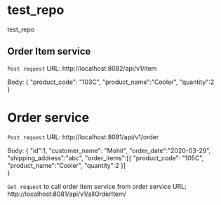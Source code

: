# test_repo
test_repo

## Order Item service

``Post request``
URL:
http://localhost:8082/api/v1/item

Body:
{
        "product_code": "103C",
        "product_name":"Cooler",
        "quantity":2    
}

# Order service

``Post request``
URL:
http://localhost:8081/api/v1/order

Body:
{
        "id":1,
        "customer_name": "Mohit",
        "order_date":"2020-03-29",
        "shipping_address":"abc",
        "order_items":[{
                 "product_code": "105C",
        "product_name":"Cooler",
        "quantity":2
        }]   
}

``Get request`` to call order item service from order service
URL: http://localhost:8081/api/v1/allOrderItem/

